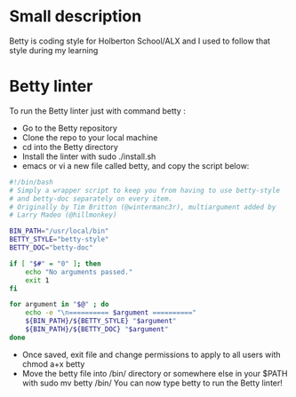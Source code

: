 # Small description
Betty is coding style for Holberton School/ALX and I used to follow that style during my learning
# Betty linter
To run the Betty linter just with command betty <filename>:

* Go to the Betty repository
* Clone the repo to your local machine
* cd into the Betty directory
* Install the linter with sudo ./install.sh
* emacs or vi a new file called betty, and copy the script below:
```bash
#!/bin/bash
# Simply a wrapper script to keep you from having to use betty-style
# and betty-doc separately on every item.
# Originally by Tim Britton (@wintermanc3r), multiargument added by
# Larry Madeo (@hillmonkey)

BIN_PATH="/usr/local/bin"
BETTY_STYLE="betty-style"
BETTY_DOC="betty-doc"

if [ "$#" = "0" ]; then
    echo "No arguments passed."
    exit 1
fi

for argument in "$@" ; do
    echo -e "\n========== $argument =========="
    ${BIN_PATH}/${BETTY_STYLE} "$argument"
    ${BIN_PATH}/${BETTY_DOC} "$argument"
done
```
* Once saved, exit file and change permissions to apply to all users with chmod a+x betty
* Move the betty file into /bin/ directory or somewhere else in your $PATH with sudo mv betty /bin/
You can now type betty <filename> to run the Betty linter!

